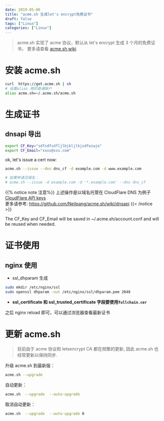```yaml
---
date: 2019-05-06
title: "acme.sh 生成let's encrypt免费证书"
draft: false
tags: ["Linux"]
categories: ["Linux"]
---
```


> acme.sh 实现了 acme 协议，默认从 let's encrypt 生成 3 个月的免费证书，
> 更多请查看 [acme.sh wiki](https://github.com/Neilpang/acme.sh/wiki/%E8%AF%B4%E6%98%8E)

# 安装 acme.sh

```bash
curl  https://get.acme.sh | sh
# 设置alias 用的普通账户
alias acme.sh=~/.acme.sh/acme.sh
```

# 生成证书

## dnsapi 导出

```bash
export CF_Key="sdfsdfsdfljlbjkljlkjsdfoiwje"
export CF_Email="xxxx@sss.com"
```

ok, let's issue a cert now:

```bash
acme.sh --issue --dns dns_cf -d example.com -d www.example.com

# 如果申请泛域名：
# acme.sh --issue -d example.com -d '*.example.com' --dns dns_cf
```

{{% notice note 注意%}}
上述操作是以域名托管在 CloudFlare DNS 为例子
[CloudFlare API keys](https://dash.cloudflare.com/profile)
<br>
更多请参考: https://github.com/Neilpang/acme.sh/wiki/dnsapi
{{< /notice >}}

The CF_Key and CF_Email will be saved in ~/.acme.sh/account.conf and will be reused when needed.

# 证书使用

## nginx 使用

- ssl_dhparam 生成

```bash
sudo mkdir /etc/nginx/ssl
sudo openssl dhparam -out /etc/nginx/ssl/dhparam.pem 2048
```

- **ssl_certificate 和 ssl_trusted_certificate 字段要使用`fullchain.cer`**

之后 nginx reload 即可，可以通过浏览器查看最新证书

# 更新 acme.sh

> 目前由于 acme 协议和 letsencrypt CA 都在频繁的更新, 因此 acme.sh 也经常更新以保持同步.

升级 acme.sh 到最新版：

```bash
acme.sh --upgrade
```

自动更新：

```bash
acme.sh  --upgrade  --auto-upgrade
```

取消自动更新：

```bash
acme.sh  --upgrade  --auto-upgrade 0
```
